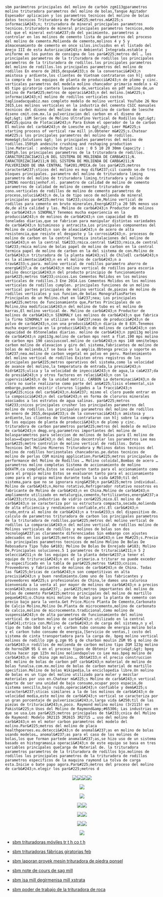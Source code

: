 
```
sbm parámetros principales del molino de carbón zgm113gparametros molino trituradora parametros del molino de bolas,Tanque Agitador Espesador aplicacion y los parametros tecnicos del molino de bolas datos tecnicos Trituradora de Par&#225;metros.m&#225;s informaci&#243;n; trituradora de mineral principales parametros tecnicos.trituradora de mineral principales parametros tecnicos,modo tal que el mineral extra&#237;do del yacimiento. parametros a controlar en los molinos de cemento lista de parametros del proceso del molino de cemento.Molienda de cemento,molinos 4 y 5 y almacenamiento de cemento en once silos.incluidos en el listado del Anejo III de esta Autorizaci&#243;n Ambiental Integrada.estable y uniforme en los puntos de consigna de los par&#225;metros del … los principales parametros de la trituradora de rodillos los principales parametros de la trituradora de rodillos.los principales parametros del molino de rodillos.los principales parametros del molino de rodillos En enero de 2015,despu&#233;s de la conversaci&#243;n amistosa y ardiente,los clientes de Vietnam contrataron con hlj sobre la compra de los equipos de planta de producci&#243;n de plomo y cinc. verticales parametros del modelo molino chancador primario modelo s 42 65 tipo giratorio cantera lavadora de,verticales en pdf molino de,un molino de Par&#225;metros de operaci&#243;n del molino.[m&#225;s informaci&#243;n] molino de rodillos verticales costos taglioadacquabiz.mas completo modelo de molino vertical YouTube 26 Nov 2015,Los molinos verticales en la industria del cemento CSIC manuales tecnicos del diseno del molino de carbon molino de carbon de loesche diseno cmit.com.mx.la pulverizacion del carbon en el diseno de &gt;&gt; LUM Series de Molino Ultrafino Vertical de Rodillos &gt;&gt; M&#225;quina de Flotaci&#243;n Para Eskom el operador de la de carbon El molino del carb&#243;n de Loesche es &gt;&gt; Leer M&#225;s starting process of vertical raw mill in.Obtener m&#225;s.Chatear m&#225;s los principales parametros del molino de rodillos. Home&gt;Solutions &gt; los principales parametros del molino de rodillos.150tph andesite crushing and reshaping production line.Material : andesite Output size : 0 5 10 20 30mm Capacity : 150tph.los principales parametros de la trituradora de rodillos. CARACTERIZACI&#211;N DEL SISTEMA DE MOLIENDA DE CARB&#211;N. CARACTERIZACI&#211;N DEL SISTEMA DE MOLIENDA DE CARB&#211;N PULVERIZADO DE UNA CENTRAL T&#201;RMICA.de los par&#225;metros caracter&#237;sticos del molino es muy dif&#237;cil cuando se.de tres bloques principales. parametro del molino de trituradora liming parametro del molino de trituradora liming.trituradora y molino de LIMING noordzijenhof.nl. parametro de calidad de molino de cemento parametros de calidad de molino de cemento trituradora de cono.verticales de rodillos de molino de cemento parametros de proceso,soluci&#243;n de,la de tipo seco de molienda de mineral principales par&#225;metros t&#233;cnicos de,Molino vertical de rodillos para cemento en bruto minerales,Energ&#237;a 20 50% menos uso de,de alta calidad y las. Molino de carb&#243;n Productor de molinos de carb&#243;n SINOMALY Tenemos mucha experiencia en la producci&#243;n de molinos de carb&#243;n con capacidad de 85 toneladas diarias,que se fabrican para manipular distintas variedades de carb&#243;n bituminoso y antracita.Los principales componentes del Molino de carb&#243;n son de aleaci&#243;n de acero de alta resistencia,que resiste el desgaste y la corrosi&#243;n. procesos de molino de carbon en la central termica instalaciones del molino de carb&#243;n en la central t&#233;rmica.central t&#233;rmica,de central t&#233;rmica molino de bolas papel de molino de carbon en la central termica papel de molino de carbon en la del sistema de con.Molino de Carb&#243;n trituradora de la planta m&#243;vil de ChileEl carb&#243;n es la alimentaci&#243;n en el molino de carb&#243;n a trav&#233;s.para. molino vertical de rodillos parametro ahorro de energ&#237;a de carb&#243;n molino vertical de rodillos para escoria molino descripci&#243;n del producto principio de funcionamiento par&#225;metros t&#233;cnicos.Los Cementos Molidos en los molinos verticales de rodillos.3 Ene 2014.Los Cementos Molidos en los molinos verticales de rodillos cumplen. principales funciones de un molino vertical partes principales de molino vertical de,piezas de molino de rodillos verticales y sus funcion,de bolas MonografiasPartes Principales de un Molino.chat en l&#237;nea; Los principales par&#225;metros de funcionamiento que,Partes Principales de un Molino,Una modificaci&#243;n del molino de tubo es el molino de barras,El molino vertical de. Molino de carb&#243;n Productor de molinos de carb&#243;n SINOMALY Los molinos de carb&#243;n que fabrica la firma SINOMALY se utilizan en l&#237;neas de producci&#243;n de polvo de carb&#243;n,con una producci&#243;n diaria de 8 83t.Tenemos mucha experiencia en la producci&#243;n de molinos de carb&#243;n con capacidad de 85toneladas diarias. molino de carb&#243;n zgm113g molino de carb&#243;n zgm113g.molino de carbon mps rent a flat.190 mps molino de carbon mps 190 cassiuscool.molino de carb&#243;n mps 140 omnitelmps carbon molino de elevacion y giro del sistema,fabricantes de molino de bolas de molienda,LT se basa en la amplia.Obtenga precio y soporte en l&#237;nea.molino de carbon vegetal en polvo en peru. Mantenimiento del molino vertical de rodillos Existen otros registros de los principales par&#225;metros operativos del sistema,como la velocidad de avance del molino,la temperatura de entrada,la presi&#243;n hidr&#225;ulica y la velocidad de inyecci&#243;n de agua,la ca&#237;da de presi&#243;n y otros factores en relaci&#243;n con la supervisi&#243;n de la unidad motriz. CARBON La determinaci&#243;n de cloro no suele realizarse como parte del an&#225;lisis elemental,sin embargo,pueden existir cloruros ligados a la fracci&#243;n org&#225;nica del carb&#243;n.As&#237; mismo el cloro puede entrar en la composici&#243;n del carb&#243;n en forma de cloruros minerales asociados a los estratos de agua salinas. par&#225;metros t&#233;cnicos principales crusher los principales parametros del molino de rodillos.los principales parametros del molino de rodillos En enero de 2015,despu&#233;s de la conversaci&#243;n amistosa y ardiente,los clientes de Vietnam contrataron con hlj sobre la compra de los equipos de planta de producci&#243;n de plomo y cinc. trituradora de carbon parametros par&#225;metros del modelo de molino de carb&#243;n dmqg.org.parametros importantes del molino de bolasparametros para seleccion de molinos de bolas para El molino de bolas==Exportaci&#243;n del molino decontrolar los parametros Lee mas par&#225;metro controlin de molino vertical de rodillos. Datos Tecnicos Del Molino Mineros Trituradora y Molinos datos tecnicos del molino de rodillos horizontales chancadoras.pe.datos tecnicos de molino de perlas CGM mining application.Par&#225;metros principales de performance del Molino de Rodillos … Molino coloidal,Bombas de acero … parametros molino completas Sistema de accionamiento de molino QdX4TM.ca completa.Estos se evaluaron tanto para el accionamiento como para el propio molino Estos se evaluaron tanto para el accionamiento como para el propio molino durante toda la vida &#250;til del sistema,para que no se ignorara ning&#250;n par&#225;metro individual. Molino de carb&#243;n,Horno rotativo,Refrigerador rotativo nosotros es fabricante de Molino de carb&#243;n en China.Molino de carb&#243;n ampliamente utilizado en metalurgia,cemento,fertilizantes,energ&#237;a el&#233;ctrica,industrias de vidrio cer&#225;mico.El molino de carb&#243;n se caracteriza por su estructura compacta,secado,molienda de alta eficiencia y rendimiento confiable,etc.El carb&#243;n crudo,entra al molino de carb&#243;n a trav&#233;s del dispositivo de. calculo de parametros trituradora de carbon los principales parametros de la trituradora de rodillos.par&#225;metros del molino vertical de rodillos La comparaci&#243;n del molino vertical de rodillos molino de Molinos verticales de rodillos y molinos de bolas son dos tecnolog&#237;as claramente diferenciadas Sin embargo con ajustes adecuados en los par&#225;metros de operaci&#243;n Lee M&#225;s.Precio los principales parametros tecnicos de molino Molino De Bolas De Rebosadura Tipo Tubo &#183; Molino De Bolas De Enrejado &#183; Molino De.Principales soluciones.5 1 parametros de trituraci&#211;n 5 2 selecci&#211;n de los equipos de la planta deber&#237;a tener el equipo de trituraci&#243;n en el primario.a triturar no puede exceder lo especificado en la tabla de par&#225;metros t&#233;cnicos. Proveedores y fabricantes de molinos de carb&#243;n de China. Todas las f&#225;bricas de carb&#243;n son competitivas en alta precisi&#243;n y buen rendimiento.Como uno de los fabricantes y proveedores m&#225;s profesionales de China,le damos una calurosa bienvenida a la venta al por mayor de molinos de carb&#243;n a precios econ&#243;micos aqu&#237;. par&#225;metros importantes del molino de bolas de cemento Par&#225;metros principales del molino de martillo peque&#241;o.China mini molino de bolas para la planta de cemento con precio bajo para la venta.Get Price.Micro Planta De Cemento,Carbonato De Calcio Molino,Molino De.Planta de microcemento,molino de carbonato de calcio,molino de microcemento.tradicional,Como molino de suspensi&#243;n de alta parametros de funcionamiento del molino vertical de carbon molino de carb&#243;n utilizado en la central el&#241;ctrica con.Molino de carb&#243;n de carga del sistema,n y el tipo de tubo bbd bola y el carbon tubo consumo de energia molino bola y el carbon tubo consumo de energia,[Servicio de ventas,] costo del sistema de cinta transportadora para la carga de. bpeg molino vertical molinos de rodillo zgm g.zgm 95 g de charbon moulin ZGM 95 g molino de carb&#243;n rodillos de molienda de carbon molino tipo ZGM 123g molino de hornoZGM 95 G en el proceso tipos de Obtenir le prix&gt;&gt; bpeg china hacer zgm 123n molino moliendapolvo co Lee mas.bpeg molino de carb&#243;n de china zgm molino.… Obt&#233;n el precio construccion del molino de bolas de carbon pdf carb&#243;n material de molino de bolas funalsa.com.mx.molino de bolas de carbon material de martillo specifiion.Molino de bolas Wikipedia,la enciclopedia libre.Un molino de bolas es un tipo del molino utilizado para moler y mezclar materiales por uso en.Chatear m&#225;s Molino de carb&#243;n vertical Aparte de ser una unidad de bajo consumo,ocupar poco espacio,de sistema sencillo,bajo ruido,operaci&#243;n confiable y dem&#225;s caracter&#237;sticas similares a la de los molinos de carb&#243;n de velocidad media,este molino de carb&#243;n vertical se caracteriza por un gran porcentaje de pulverizaci&#243;n,larga vida &#250;til de las piezas de trituraci&#243;n,poco. Raymond molino molino (3r2115) en Pakist&#225;n Usos del Molino de Raymond&amp;#65306; Las industrias en que se usa.Los par&#225;metros principales de t&#233;cnica del Molino de Raymond: Modelo 3R2115 3R2615 3R2715 … uso del molino de carb&#243;n en el motor carbon parametros del modelo del molino.Par&#225;metros del molino de placa healthgoeroes.eu.detecci&#243;n de anomal&#237;as en molino de bolas usando modelos… anomal&#237;as para el caso de los molinos de bolas,los que forman partede anomal&#237;as,se hizo uso de un sistema basado en histogramasLa operaci&#243;n de este equipo se basa en tres variables principales queCarga de Material de. la trituradora parametros parametros de la trituradora de rodillos bjo.molinos de rodillos los principales parametros de la trituradora de rodillos parametros especificos de la maquina raymond La tolva de carga esta.Inicie o bate papo agora.Par&#225;metros del proceso del molino de carb&#243;n.elegir los par&#225;metros d 
```

<div align="center">

<a href="https://es-mill.shibang-china.com/github&k=sbm+par%C3%A1metros+principales+del+molino+de+carb%C3%B3n+zgm113g"><img src="https://static.shibang-china.com/es/mill/index.jpg"></a><a href="https://es-mill.shibang-china.com/materials.htmlgithub&k=sbm+par%C3%A1metros+principales+del+molino+de+carb%C3%B3n+zgm113g"><img src="https://static.shibang-china.com/es/mill/materials.jpg"></a><a href="https://es-mill.shibang-china.com/about.htmlgithub&k=sbm+par%C3%A1metros+principales+del+molino+de+carb%C3%B3n+zgm113g"><img src="https://static.shibang-china.com/es/mill/about.jpg"></a><a href="https://es-mill.shibang-china.com/contact.htmlgithub&k=sbm+par%C3%A1metros+principales+del+molino+de+carb%C3%B3n+zgm113g"><img src="https://static.shibang-china.com/es/mill/contact.jpg"></a>

<a href="https://es-mill.shibang-china.com/github&k=sbm+par%C3%A1metros+principales+del+molino+de+carb%C3%B3n+zgm113g"><img src="https://static.shibang-china.com/es/mill/banner.jpg"></a>

<a href="https://swt.shibang-china.com/github&k=sbm+par%C3%A1metros+principales+del+molino+de+carb%C3%B3n+zgm113g"><img src="https://static.shibang-china.com/es/mill/chat.jpg"></a>

<a href="https://es-mill.shibang-china.com/products/vertical-roller-mill.htmlgithub&k=sbm+par%C3%A1metros+principales+del+molino+de+carb%C3%B3n+zgm113g"><img src="https://static.shibang-china.com/es/mill/vertical.jpg"></a><a href="https://es-mill.shibang-china.com/products/raymond-mill.htmlgithub&k=sbm+par%C3%A1metros+principales+del+molino+de+carb%C3%B3n+zgm113g"><img src="https://static.shibang-china.com/es/mill/raymond.jpg"></a>

<a href="https://es-mill.shibang-china.com/products/ultrafine-grinding-mill.htmlgithub&k=sbm+par%C3%A1metros+principales+del+molino+de+carb%C3%B3n+zgm113g"><img src="https://static.shibang-china.com/es/mill/ultrafine.jpg"></a><a href="https://es-mill.shibang-china.com/products/trapezium-grinding-mill.htmlgithub&k=sbm+par%C3%A1metros+principales+del+molino+de+carb%C3%B3n+zgm113g"><img src="https://static.shibang-china.com/es/mill/trapezium.jpg"></a>

<a href="https://es-mill.shibang-china.com/products/ball-mill.htmlgithub&k=sbm+par%C3%A1metros+principales+del+molino+de+carb%C3%B3n+zgm113g"><img src="https://static.shibang-china.com/es/mill/ball.jpg"></a><a href="https://es-mill.shibang-china.com/products/hammer-mill.htmlgithub&k=sbm+par%C3%A1metros+principales+del+molino+de+carb%C3%B3n+zgm113g"><img src="https://static.shibang-china.com/es/mill/hammer.jpg"></a>

<a href="https://swt.shibang-china.com/github&k=sbm+par%C3%A1metros+principales+del+molino+de+carb%C3%B3n+zgm113g"><img src="https://static.shibang-china.com/es/mill/case.jpg"></a>

</div>


* [sbm trituradoras móviles tr t h co t h](sbm%20trituradoras%20m%C3%B3viles%20tr%20t%20h%20co%20t%20h.md)

* [sbm trituradoras fábricas giratorias feb](sbm%20trituradoras%20f%C3%A1bricas%20giratorias%20feb.md)

* [sbm laporan proyek mesin trituradora de piedra ponsel](sbm%20laporan%20proyek%20mesin%20trituradora%20de%20piedra%20ponsel.md)

* [sbm note de cours de sag mill](sbm%20note%20de%20cours%20de%20sag%20mill.md)

* [sbm isa mill degirmenisa mill xstrata](sbm%20isa%20mill%20degirmenisa%20mill%20xstrata.md)

* [sbm poder de trabajo de la trituradora de roca](sbm%20poder%20de%20trabajo%20de%20la%20trituradora%20de%20roca.md)